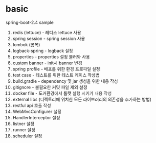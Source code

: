 # basic
spring-boot-2.4 sample

1. redis (lettuce) - 레디스 lettuce 사용<br>
2. spring session - spring session 사용<br>
3. lombok (롬복)<br>
4. logback-spring - logback 설정<br>
5. properties - properties 설정 불러와 사용<br>
6. custom banner - init시 banner 변경<br>
7. spring profile - 배포를 위한 환경 프로파일 설정<br>
8. test case - 테스트를 위한 테스트 케이스 작성법<br>
9. build.gradle - dependency 및 jar 생성을 위한 내용 작성<br>
10. gitignore - 불필요한 커밋 파일 제외 설정<br>
11. docker file - 도커환경에서 톰캣 실행 시키기 내용 작성<br>
12. external libs (디렉토리에 위치한 모든 라이브러리의 의존성을 추가하는 방법)<br>
13. restful api 호출 작성<br>
14. WebMvcConfigurer 설정<br>
15. HandlerInterceptor 설정<br>
16. listner 설정<br>
17. runner 설정<br>
18. scheduler 설정<br>
